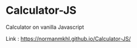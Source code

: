 # Calculator-JS
Calculator on vanilla Javascript

Link : https://normanmkhl.github.io/Calculator-JS/
